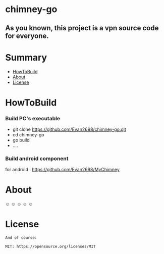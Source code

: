 # chimney-go
## As you known, this project is a vpn source code for everyone.


# Summary

- [HowToBuild](#HowToBuild "HowToBuild")
- [About](#About "About")
- [License](#License "License")

# HowToBuild
 
   ### Build PC's executable
-   git clone https://github.com/Evan2698/chimney-go.git
-   cd chimney-go
-   go build
-   ....

  ### Build android component
   for android : https://github.com/Evan2698/MyChimney

   

# About
 ☺ ☺ ☺ ☺ ☺ 

# License
```
And of course:

MIT: https://opensource.org/licenses/MIT
